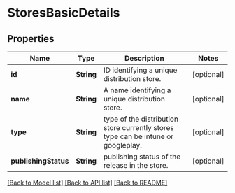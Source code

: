 # StoresBasicDetails

## Properties
Name | Type | Description | Notes
------------ | ------------- | ------------- | -------------
**id** | **String** | ID identifying a unique distribution store. | [optional] 
**name** | **String** | A name identifying a unique distribution store. | [optional] 
**type** | **String** | type of the distribution store currently stores type can be intune or googleplay. | [optional] 
**publishingStatus** | **String** | publishing status of the release in the store. | [optional] 

[[Back to Model list]](../README.md#documentation-for-models) [[Back to API list]](../README.md#documentation-for-api-endpoints) [[Back to README]](../README.md)


